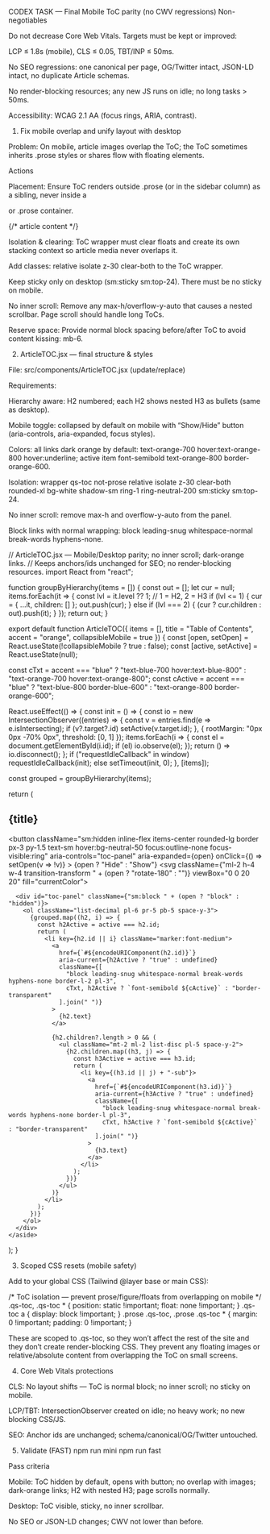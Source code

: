 CODEX TASK — Final Mobile ToC parity (no CWV regressions)
Non-negotiables

Do not decrease Core Web Vitals. Targets must be kept or improved:

LCP ≤ 1.8s (mobile), CLS ≤ 0.05, TBT/INP ≤ 50ms.

No SEO regressions: one canonical per page, OG/Twitter intact, JSON-LD intact, no duplicate Article schemas.

No render-blocking resources; any new JS runs on idle; no long tasks > 50ms.

Accessibility: WCAG 2.1 AA (focus rings, ARIA, contrast).

1) Fix mobile overlap and unify layout with desktop

Problem: On mobile, article images overlap the ToC; the ToC sometimes inherits .prose styles or shares flow with floating elements.

Actions

Placement: Ensure ToC renders outside .prose (or in the sidebar column) as a sibling, never inside a <p> or .prose container.

<section className="not-prose mb-6">
  <ArticleTOC items={tocItems} accent="orange" collapsibleMobile />
</section>
<article className="prose">
  {/* article content */}
</article>


Isolation & clearing: ToC wrapper must clear floats and create its own stacking context so article media never overlaps it.

Add classes: relative isolate z-30 clear-both to the ToC wrapper.

Keep sticky only on desktop (sm:sticky sm:top-24). There must be no sticky on mobile.

No inner scroll: Remove any max-h/overflow-y-auto that causes a nested scrollbar. Page scroll should handle long ToCs.

Reserve space: Provide normal block spacing before/after ToC to avoid content kissing: mb-6.

2) ArticleTOC.jsx — final structure & styles

File: src/components/ArticleTOC.jsx (update/replace)

Requirements:

Hierarchy aware: H2 numbered; each H2 shows nested H3 as bullets (same as desktop).

Mobile toggle: collapsed by default on mobile with “Show/Hide” button (aria-controls, aria-expanded, focus styles).

Colors: all links dark orange by default: text-orange-700 hover:text-orange-800 hover:underline; active item font-semibold text-orange-800 border-orange-600.

Isolation: wrapper qs-toc not-prose relative isolate z-30 clear-both rounded-xl bg-white shadow-sm ring-1 ring-neutral-200 sm:sticky sm:top-24.

No inner scroll: remove max-h and overflow-y-auto from the panel.

Block links with normal wrapping: block leading-snug whitespace-normal break-words hyphens-none.

// ArticleTOC.jsx — Mobile/Desktop parity; no inner scroll; dark-orange links.
// Keeps anchors/ids unchanged for SEO; no render-blocking resources.
import React from "react";

function groupByHierarchy(items = []) {
  const out = []; let cur = null;
  items.forEach(it => {
    const lvl = it.level ?? 1;           // 1 = H2, 2 = H3
    if (lvl <= 1) { cur = { ...it, children: [] }; out.push(cur); }
    else if (lvl === 2) { (cur ? cur.children : out).push(it); }
  });
  return out;
}

export default function ArticleTOC({ items = [], title = "Table of Contents", accent = "orange", collapsibleMobile = true }) {
  const [open, setOpen] = React.useState(!collapsibleMobile ? true : false);
  const [active, setActive] = React.useState(null);

  const cTxt = accent === "blue" ? "text-blue-700 hover:text-blue-800" : "text-orange-700 hover:text-orange-800";
  const cActive = accent === "blue" ? "text-blue-800 border-blue-600" : "text-orange-800 border-orange-600";

  React.useEffect(() => {
    const init = () => {
      const io = new IntersectionObserver((entries) => {
        const v = entries.find(e => e.isIntersecting);
        if (v?.target?.id) setActive(v.target.id);
      }, { rootMargin: "0px 0px -70% 0px", threshold: [0, 1] });
      items.forEach(i => { const el = document.getElementById(i.id); if (el) io.observe(el); });
      return () => io.disconnect();
    };
    if ("requestIdleCallback" in window) requestIdleCallback(init); else setTimeout(init, 0);
  }, [items]);

  const grouped = groupByHierarchy(items);

  return (
    <aside
      className="qs-toc not-prose relative isolate z-30 clear-both rounded-xl bg-white shadow-sm ring-1 ring-neutral-200
                 sm:sticky sm:top-24"
      aria-label="Table of contents"
    >
      <div className="flex items-center justify-between p-4">
        <h2 className="text-xl font-semibold">{title}</h2>
        <button
          className="sm:hidden inline-flex items-center rounded-lg border px-3 py-1.5 text-sm hover:bg-neutral-50
                     focus:outline-none focus-visible:ring"
          aria-controls="toc-panel"
          aria-expanded={open}
          onClick={() => setOpen(v => !v)}
        >
          {open ? "Hide" : "Show"}
          <svg className={"ml-2 h-4 w-4 transition-transform " + (open ? "rotate-180" : "")} viewBox="0 0 20 20" fill="currentColor">
            <path d="M6 8l4 4 4-4" />
          </svg>
        </button>
      </div>

      <div id="toc-panel" className={"sm:block " + (open ? "block" : "hidden")}>
        <ol className="list-decimal pl-6 pr-5 pb-5 space-y-3">
          {grouped.map((h2, i) => {
            const h2Active = active === h2.id;
            return (
              <li key={h2.id || i} className="marker:font-medium">
                <a
                  href={`#${encodeURIComponent(h2.id)}`}
                  aria-current={h2Active ? "true" : undefined}
                  className={[
                    "block leading-snug whitespace-normal break-words hyphens-none border-l-2 pl-3",
                    cTxt, h2Active ? `font-semibold ${cActive}` : "border-transparent"
                  ].join(" ")}
                >
                  {h2.text}
                </a>

                {h2.children?.length > 0 && (
                  <ul className="mt-2 ml-2 list-disc pl-5 space-y-2">
                    {h2.children.map((h3, j) => {
                      const h3Active = active === h3.id;
                      return (
                        <li key={(h3.id || j) + "-sub"}>
                          <a
                            href={`#${encodeURIComponent(h3.id)}`}
                            aria-current={h3Active ? "true" : undefined}
                            className={[
                              "block leading-snug whitespace-normal break-words hyphens-none border-l pl-3",
                              cTxt, h3Active ? `font-semibold ${cActive}` : "border-transparent"
                            ].join(" ")}
                          >
                            {h3.text}
                          </a>
                        </li>
                      );
                    })}
                  </ul>
                )}
              </li>
            );
          })}
        </ol>
      </div>
    </aside>
  );
}

3) Scoped CSS resets (mobile safety)

Add to your global CSS (Tailwind @layer base or main CSS):

/* ToC isolation — prevent prose/figure/floats from overlapping on mobile */
.qs-toc, .qs-toc * { position: static !important; float: none !important; }
.qs-toc a { display: block !important; }
.prose .qs-toc, .prose .qs-toc * { margin: 0 !important; padding: 0 !important; }


These are scoped to .qs-toc, so they won’t affect the rest of the site and they don’t create render-blocking CSS. They prevent any floating images or relative/absolute content from overlapping the ToC on small screens.

4) Core Web Vitals protections

CLS: No layout shifts — ToC is normal block; no inner scroll; no sticky on mobile.

LCP/TBT: IntersectionObserver created on idle; no heavy work; no new blocking CSS/JS.

SEO: Anchor ids are unchanged; schema/canonical/OG/Twitter untouched.

5) Validate (FAST)
npm run mini
npm run fast


Pass criteria

Mobile: ToC hidden by default, opens with button; no overlap with images; dark-orange links; H2 with nested H3; page scrolls normally.

Desktop: ToC visible, sticky, no inner scrollbar.

No SEO or JSON-LD changes; CWV not lower than before.